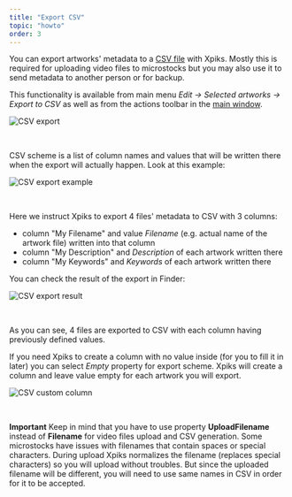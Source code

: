 ```yaml
---
title: "Export CSV"
topic: "howto"
order: 3
---
```


You can export artworks' metadata to a <a href="https://en.wikipedia.org/wiki/Comma-separated_values">CSV file</a> with Xpiks. Mostly this is required for uploading video files to microstocks but you may also use it to send metadata to another person or for backup.

This functionality is available from main menu _Edit -> Selected artworks -> Export to CSV_ as well as from the actions toolbar in the <a href="{{site.url}}/tutorials/interface-mainview/">main window</a>.

<p>
  <img alt="CSV export" src="{{site.url}}/images/tutorials/howto/basic-csv-scheme.gif" class="small-12 large-12" />
</p>

<br />

CSV scheme is a list of column names and values that will be written there when the export will actually happen. Look at this example:

<p>
  <img alt="CSV export example" src="{{site.url}}/images/tutorials/howto/csv-scheme-xpiks.png" class="small-12 large-12" />
</p>

<br />

Here we instruct Xpiks to export 4 files' metadata to CSV with 3 columns:

* column "My Filename" and value _Filename_ (e.g. actual name of the artwork file) written into that column
* column "My Description" and _Description_ of each artwork written there
* column "My Keywords" and _Keywords_ of each artwork written there

You can check the result of the export in Finder:

<p>
  <img alt="CSV export result" src="{{site.url}}/images/tutorials/howto/numbers-csv-result.png" class="small-12 large-12" />
</p>

<br />

As you can see, 4 files are exported to CSV with each column having previously defined values.

If you need Xpiks to create a column with no value inside (for you to fill it in later) you can select _Empty_ property for export scheme. Xpiks will create a column and leave value empty for each artwork you will export.

<p>
  <img alt="CSV custom column" src="{{site.url}}/images/tutorials/howto/csv-custom-field.png" class="small-12 large-12" />
</p>

<br />

**Important** Keep in mind that you have to use property **UploadFilename** instead of **Filename** for video files upload and CSV generation. Some microstocks have issues with filenames that contain spaces or special characters. During upload Xpiks normalizes the filename (replaces special characters) so you will upload without troubles. But since the uploaded filename will be different, you will need to use same names in CSV in order for it to be accepted.
